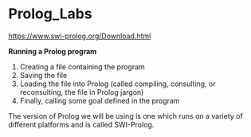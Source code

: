 # Prolog_Labs
https://www.swi-prolog.org/Download.html

**Running a Prolog program**

1. Creating a file containing the program
2. Saving the file
3. Loading the file into Prolog (called compiling, consulting, or reconsulting, the file in Prolog jargon)
4. Finally, calling some goal defined in the program

The version of Prolog we will be using is one which runs on a variety of different platforms and is called SWI-Prolog.
